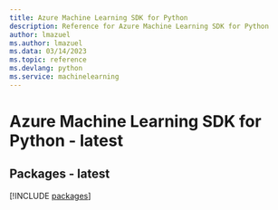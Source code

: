 ```yaml
---
title: Azure Machine Learning SDK for Python
description: Reference for Azure Machine Learning SDK for Python
author: lmazuel
ms.author: lmazuel
ms.data: 03/14/2023
ms.topic: reference
ms.devlang: python
ms.service: machinelearning
---
```

# Azure Machine Learning SDK for Python - latest
## Packages - latest
[!INCLUDE [packages](machine-learning-index.md)]
